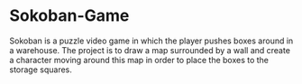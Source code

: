 # Sokoban-Game
Sokoban is a puzzle video game in which the player pushes boxes around in a warehouse.
The project is to draw a map surrounded by a wall and
create a character moving around this map in order to place the boxes
to the storage squares.
